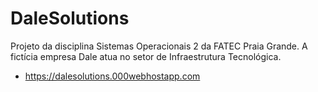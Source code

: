 # DaleSolutions
Projeto da disciplina Sistemas Operacionais 2 da FATEC Praia Grande. A fictícia empresa Dale atua no setor de Infraestrutura Tecnológica.
 - https://dalesolutions.000webhostapp.com

